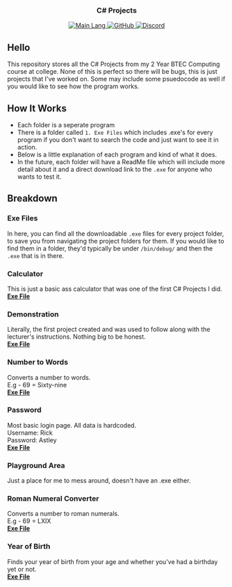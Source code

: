<!-- Tag line -->
<h3 align="center">C# Projects</h3>

<!-- Badges -->
<p align="center">
    <a href="https://shields.io/" target="_blank">
        <img src="https://img.shields.io/github/languages/top/bwhybrow23/cs-projects?color=brightgreenn" alt="Main Lang"/>
    </a>
     <a href="https://github.com/bwhybrow23" target="_blank">
        <img src="https://img.shields.io/badge/GitHub-bwhybrow23-blue.svg?logo=github&logoColor=FFF" alt="GitHub"/>
  </a>
    <a href="http://discord.benwhybrow.com/" target="_blank">
    <img src="https://img.shields.io/discord/455782308293771264?color=blueviolet&label=Discord" alt="Discord" />
    </a>
</p>

<!-- Content -->
## Hello

This repository stores all the C# Projects from my 2 Year BTEC Computing course at college. 
None of this is perfect so there will be bugs, this is just projects that I've worked on. Some may include some psuedocode as well if you would like to see how the program works. 

<!-- Explanation of Everything -->
## How It Works

- Each folder is a seperate program
- There is a folder called `1. Exe Files` which includes .exe's for every program if you don't want to search the code and just want to see it in action. 
- Below is a little explanation of each program and kind of what it does. 
- In the future, each folder will have a ReadMe file which will include more detail about it and a direct download link to the `.exe` for anyone who wants to test it.

## Breakdown
### Exe Files
 In here, you can find all the downloadable `.exe` files for every project folder, to save you from navigating the project folders for them. If you would like to find them in a folder, they'd typically be under `/bin/debug/` and then the `.exe` that is in there. 
 
 ### Calculator
 This is just a basic ass calculator that was one of the first C# Projects I did. <br>
 **[Exe File](https://github.com/bwhybrow23/cs-projects/raw/main/1.%20EXE%20Files/Calculator.exe)**

### Demonstration
Literally, the first project created and was used to follow along with the lecturer's instructions. Nothing big to be honest.<br>
**[Exe File](https://github.com/bwhybrow23/cs-projects/raw/main/1.%20EXE%20Files/Demonstration.exe)**

### Number to Words
Converts a number to words.<br>
E.g - 69 = Sixty-nine<br>
**[Exe File](https://github.com/bwhybrow23/cs-projects/raw/main/1.%20EXE%20Files/NumberToWords.exe)**

### Password
Most basic login page. All data is hardcoded. <br>
Username: Rick <br>
Password: Astley <br>
**[Exe File](https://github.com/bwhybrow23/cs-projects/raw/main/1.%20EXE%20Files/Password.exe)**

### Playground Area
Just a place for me to mess around, doesn't have an .exe either.

### Roman Numeral Converter
Converts a number to roman numerals. <br>
E.g - 69 = LXIX <br>
**[Exe File](https://github.com/bwhybrow23/cs-projects/raw/main/1.%20EXE%20Files/Roman%20Numeral%20Converter.exe)**

### Year of Birth
Finds your year of birth from your age and whether you've had a birthday yet or not. <br>
**[Exe File](https://github.com/bwhybrow23/cs-projects/raw/main/1.%20EXE%20Files/YearOfBirth.exe)**
